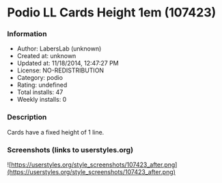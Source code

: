 # Podio LL Cards Height 1em (107423)

### Information
- Author: LabersLab (unknown)
- Created at: unknown
- Updated at: 11/18/2014, 12:47:27 PM
- License: NO-REDISTRIBUTION
- Category: podio
- Rating: undefined
- Total installs: 47
- Weekly installs: 0


### Description
Cards have a fixed height of 1 line.


### Screenshots (links to userstyles.org)
![https://userstyles.org/style_screenshots/107423_after.png](https://userstyles.org/style_screenshots/107423_after.png)


